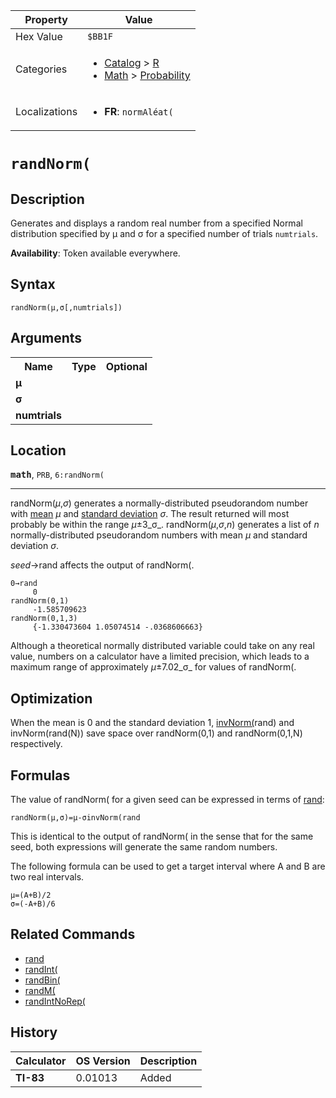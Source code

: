 | Property      | Value |
|---------------|-------|
| Hex Value     | `$BB1F`|
| Categories    | <ul><li>[Catalog](<../categories/Catalog.md>) > [R](<../categories/Catalog.md#R>)</li><li>[Math](<../categories/Math.md>) > [Probability](<../categories/Math.md#Probability>)</li></ul> |
| Localizations | <ul><li><b>FR</b>: `normAléat(`</li></ul> |

# `randNorm(`

## Description
Generates and displays a random real number from a specified Normal distribution specified by μ and σ for a specified number of trials `numtrials`.


<b>Availability</b>: Token available everywhere.

## Syntax
`randNorm(μ,σ[,numtrials])`

## Arguments
<table>
<tr><th>Name</th><th>Type</th><th>Optional</th></tr>

<tr><td><b>μ</b></td><td></td><td></td></tr>

<tr><td><b>σ</b></td><td></td><td></td></tr>

<tr><td><b>numtrials</b></td><td></td><td></td></tr>

</table>

## Location
<tt><kbd><b>math</b></kbd></tt>, `PRB`, `6:randNorm(`
<hr>

randNorm(_µ_,_σ_) generates a normally-distributed pseudorandom number with [mean](mean.md) _µ_ and [standard deviation](stddev) _σ_. The result returned will most probably be within the range _µ_±3_σ_. randNorm(_µ_,_σ_,_n_) generates a list of _n_ normally-distributed pseudorandom numbers with mean _µ_ and standard deviation _σ_.

_seed_→rand affects the output of randNorm(.

```ti-basic
0→rand
     0
randNorm(0,1)
     -1.585709623
randNorm(0,1,3)
     {-1.330473604 1.05074514 -.0368606663}
```

Although a theoretical normally distributed variable could take on any real value, numbers on a calculator have a limited precision, which leads to a maximum range of approximately _µ_±7.02_σ_ for values of randNorm(.

## Optimization

When the mean is 0 and the standard deviation 1, [invNorm(](invNorm\(.md)rand) and invNorm(rand(N)) save space over randNorm(0,1) and randNorm(0,1,N) respectively.

## Formulas

The value of randNorm( for a given seed can be expressed in terms of [rand](rand.md):

```ti-basic
randNorm(µ,σ)=µ-σinvNorm(rand
```

This is identical to the output of randNorm( in the sense that for the same seed, both expressions will generate the same random numbers.

The following formula can be used to get a target interval where A and B are two real intervals.

```ti-basic
µ=(A+B)/2
σ=(-A+B)/6
```

## Related Commands

*   [rand](rand.md)
*   [randInt(](randInt\(.md)
*   [randBin(](randBin\(.md)
*   [randM(](randM\(.md)
*   [randIntNoRep(](randIntNoRep\(.md)

## History
| Calculator | OS Version | Description |
|------------|------------|-------------|
| <b>TI-83</b> | 0.01013 | Added |


